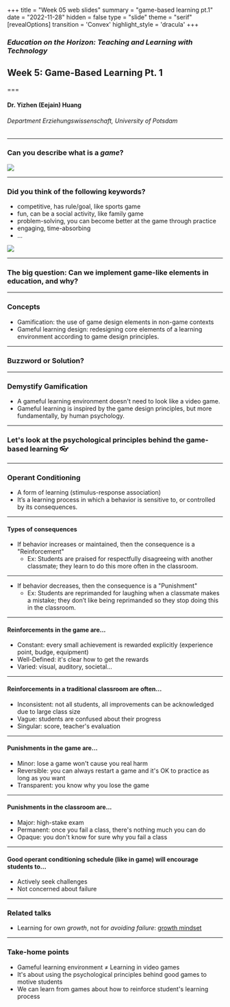 +++
title = "Week 05 web slides"
summary = "game-based learning pt.1"
date = "2022-11-28"
hidden = false
type = "slide"
theme = "serif"
[revealOptions]
transition = 'Convex'
highlight_style = 'dracula'
+++

### *Education on the Horizon: Teaching and Learning with Technology*
## Week 5: Game-Based Learning Pt. 1
===
#### Dr. Yizhen (Eejain) Huang
###### Department Erziehungswissenschaft, University of Potsdam

---
### Can you describe what is a *game*?
![](/media/gameful.png)

<!-- some of the features are superficial, some are fundamental-->

---
### Did you think of the following keywords?
- competitive, has rule/goal, like sports game 
- fun, can be a social activity, like family game 
- problem-solving,  you can become better at the game through practice
- engaging, time-absorbing
- ...

![](/media/game.png)

---
###  The big question: Can we implement game-like elements in education, and why?

---
### Concepts
- Gamification: the use of game design elements in non-game contexts
- Gameful learning design: redesigning core elements of a learning environment according to game design principles.

---
### Buzzword or Solution?

---
###  Demystify Gamification
- A gameful learning environment doesn't need to look like a video game.
- Gameful learning is inspired by the game design principles, but more fundamentally, by human psychology.

---
### Let's look at the psychological principles behind the game-based learning 👓

---
### Operant Conditioning

- A form of learning (stimulus-response association) 
- It’s a learning process in which a behavior is sensitive to, or controlled by its consequences. 

---
#### Types of consequences

- If behavior increases or maintained, then the consequence is a "Reinforcement"
  - Ex: Students are praised for respectfully disagreeing with another classmate; they learn to do this more often in the classroom.

---
- If behavior decreases, then the consequence is a "Punishment"
  - Ex: Students are reprimanded for laughing when a classmate makes a mistake; they don’t like being reprimanded so they stop doing this in the classroom.

---
####  Reinforcements in the game are...
 
- Constant: every small achievement is rewarded explicitly (experience point, budge, equipment)
- Well-Defined: it's clear how to get the rewards
- Varied: visual, auditory, societal...


---
####  Reinforcements in a traditional classroom are often...

- Inconsistent: not all students, all improvements can be acknowledged due to large class size
- Vague: students are confused about their progress
- Singular: score,  teacher's evaluation

---
####  Punishments in the game are...
 
- Minor: lose a game won't cause you real harm
- Reversible: you can always restart a game and it's OK to practice as long as you want
- Transparent: you know why you lose the game

---
####  Punishments in the classroom are...
 
- Major: high-stake exam 
- Permanent: once you fail a class, there's nothing much you can do
- Opaque: you don't know for sure why you fail a class

---
#### Good operant conditioning schedule (like in game) will encourage students to...

- Actively seek challenges
- Not concerned about failure

---
###  Related talks
- Learning for own *growth*, not for *avoiding failure*: [growth mindset](https://www.ted.com/talks/carol_dweck_the_power_of_believing_that_you_can_improve/up-next?language=en)


---
### Take-home points

- Gameful learning environment ≠ Learning in video games
- It's about using the psychological principles behind good games to motive students 
- We can learn from games about how to reinforce student's learning process

